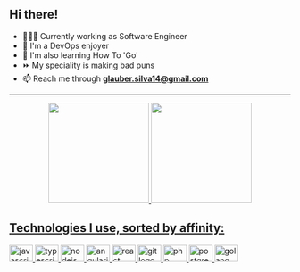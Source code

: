 ## Hi there!

- 👨🏾‍💻 Currently working as Software Engineer
- 🐳 I'm a DevOps enjoyer
- 💬 I'm also learning How To 'Go'
- ⏩ My speciality is making bad puns
- 📫 Reach me through **glauber.silva14@gmail.com**

---
<div align="center">
  <a href="https://github.com/sglauber">
  <img height="180em" src="https://github-readme-stats.vercel.app/api?username=sglauber&show_icons=true&theme=dracula&include_all_commits=true&count_private=true"/>
  <img height="180em" src="https://github-readme-stats.vercel.app/api/top-langs/?username=sglauber&layout=compact&langs_count=7&theme=dracula"/>
</div>

<h2 align="left">Technologies I use, sorted by affinity:</h2>

<div align="left">
  <img src="https://cdn.jsdelivr.net/gh/devicons/devicon/icons/javascript/javascript-original.svg" height="30" width="42" alt="javascript logo"  />
  <img src="https://cdn.jsdelivr.net/gh/devicons/devicon/icons/typescript/typescript-original.svg" height="30" width="42" alt="typescript logo"  />
  <img src="https://cdn.jsdelivr.net/gh/devicons/devicon/icons/nodejs/nodejs-original.svg" height="30" width="42" alt="nodejs logo"  />
  <img src="https://cdn.jsdelivr.net/gh/devicons/devicon/icons/angularjs/angularjs-original.svg" height="30" width="42" alt="angularjs logo"  />
  <img src="https://cdn.jsdelivr.net/gh/devicons/devicon/icons/react/react-original.svg" height="30" width="42" alt="react logo"  />
  <img src="https://cdn.jsdelivr.net/gh/devicons/devicon/icons/git/git-original.svg" height="30" width="42" alt="git logo"  />
  <img src="https://cdn.jsdelivr.net/gh/devicons/devicon/icons/php/php-original.svg" height="30" width="42" alt="php logo"  />
  <img src="https://cdn.jsdelivr.net/gh/devicons/devicon/icons/postgresql/postgresql-original.svg" height="30" width="42" alt="postgresql logo"  />
  <img src="https://cdn.jsdelivr.net/gh/devicons/devicon/icons/go/go-original.svg" height="30" width="42" alt="golang logo" />
</div>
